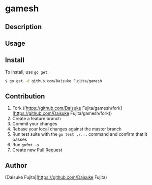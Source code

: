 gamesh
====

## Description

## Usage

## Install

To install, use `go get`:

```bash
$ go get -d github.com/Daisuke Fujita/gamesh
```

## Contribution

1. Fork ([https://github.com/Daisuke Fujita/gamesh/fork](https://github.com/Daisuke Fujita/gamesh/fork))
1. Create a feature branch
1. Commit your changes
1. Rebase your local changes against the master branch
1. Run test suite with the `go test ./...` command and confirm that it passes
1. Run `gofmt -s`
1. Create new Pull Request

## Author

[Daisuke Fujita](https://github.com/Daisuke Fujita)
